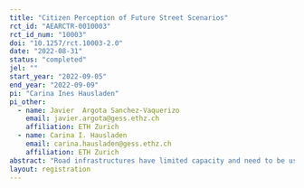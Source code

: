 ```yaml
---
title: "Citizen Perception of Future Street Scenarios"
rct_id: "AEARCTR-0010003"
rct_id_num: "10003"
doi: "10.1257/rct.10003-2.0"
date: "2022-08-31"
status: "completed"
jel: ""
start_year: "2022-09-05"
end_year: "2022-09-09"
pi: "Carina Ines Hausladen"
pi_other:
  - name: Javier  Argota Sanchez-Vaquerizo
    email: javier.argota@gess.ethz.ch
    affiliation: ETH Zurich
  - name: Carina I. Hausladen
    email: carina.hausladen@gess.ethz.ch
    affiliation: ETH Zurich
abstract: "Road infrastructures have limited capacity and need to be used more sustainably in the future, satisfying diverse and variable demands. We, therefore, explore the concept of adaptive infrastructures and flexible usage patterns of roads. For this purpose, we have created various scenarios in computer simulations, which have then been explored by experimental subjects in a three-dimensional virtual reality setting using VR glasses. Based on their feedback, we assess what scenarios are more or less promising for the future organisation of urban mobility."
layout: registration
---
```


